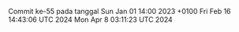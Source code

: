 Commit ke-55 pada tanggal Sun Jan 01 14:00 2023 +0100
Fri Feb 16 14:43:06 UTC 2024
Mon Apr  8 03:11:23 UTC 2024
